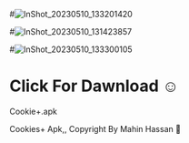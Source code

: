 #![InShot_20230510_133201420](https://github.com/Termuxmasud404/Cookies-apk/assets/118968969/72280273-b0fd-4a93-b351-b425343b50c8)

#![InShot_20230510_131423857](https://github.com/Termuxmasud404/Cookies-apk/assets/118968969/df5a8cca-7549-4751-8a9b-80463029419e)

#![InShot_20230510_133300105](https://github.com/Termuxmasud404/Cookies-apk/assets/118968969/177f620e-73ab-4fa2-9760-2b4d1ac3ad84)



# Click For Dawnload ☺️

Cookie+.apk

Cookies+ Apk,, Copyright By Mahin Hassan 🙂
#

